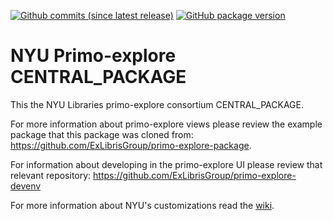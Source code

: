 [![Github commits (since latest release)](https://img.shields.io/github/commits-since/NYULibraries/primo-explore-central-package/latest.svg)](https://github.com/NYULibraries/primo-explore-central-package/commits/master)
[![GitHub package version](https://img.shields.io/github/package-json/v/NYULibraries/primo-explore-central-package.svg)](https://github.com/NYULibraries/primo-explore-central-package/releases)

# NYU Primo-explore CENTRAL_PACKAGE

This the NYU Libraries primo-explore consortium CENTRAL_PACKAGE.

For more information about primo-explore views please review the example package that this package was cloned from: https://github.com/ExLibrisGroup/primo-explore-package.

For information about developing in the primo-explore UI please review that relevant repository: https://github.com/ExLibrisGroup/primo-explore-devenv

For more information about NYU's customizations read the [wiki](https://github.com/nyulibraries/primo-explore-nyu/wiki).
